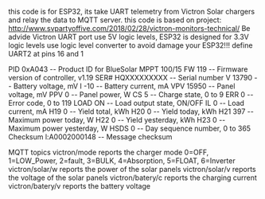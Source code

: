 this code is for ESP32, its take UART telemetry from Victron Solar chargers and relay the data to MQTT server.
this code is based on project: http://www.svpartyoffive.com/2018/02/28/victron-monitors-technical/
Be advide Victron UART port use 5V logic levels, ESP32 is designed for 3.3V logic levels
use logic level converter to avoid damage your ESP32!!!
define UART2 at pins 16 and 1

PID 0xA043      -- Product ID for BlueSolar MPPT 100/15
FW  119     -- Firmware version of controller, v1.19
SER#  HQXXXXXXXXX   -- Serial number
V 13790     -- Battery voltage, mV
I -10     -- Battery current, mA
VPV 15950     -- Panel voltage, mV
PPV 0     -- Panel power, W
CS  5     -- Charge state, 0 to 9
ERR 0     -- Error code, 0 to 119
LOAD  ON      -- Load output state, ON/OFF
IL  0     -- Load current, mA
H19 0       -- Yield total, kWh
H20 0     -- Yield today, kWh
H21 397     -- Maximum power today, W
H22 0       -- Yield yesterday, kWh
H23 0     -- Maximum power yesterday, W
HSDS  0     -- Day sequence number, 0 to 365
Checksum  l:A0002000148   -- Message checksum

MQTT topics
victron/mode      reports the charger mode 0=OFF, 1=LOW_Power, 2=fault, 3=BULK, 4=Absorption, 5=FLOAT, 6=Inverter
victron/solar/w   reports the power of the solar panels
victron/solar/v   reports the voltage of the solar panels
victron/batery/c  reports the charging current
victron/batery/v  reports the battery voltage
